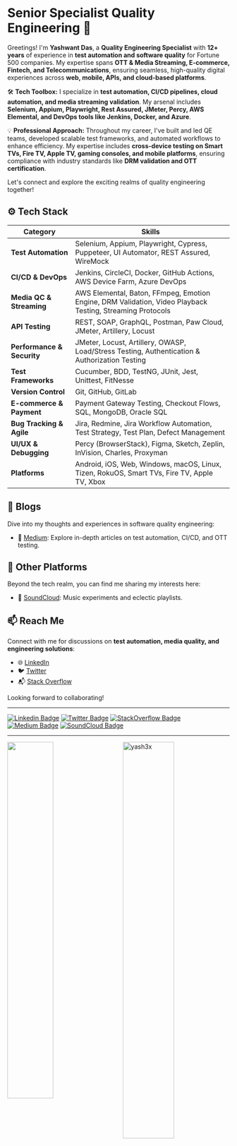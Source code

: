 # Senior Specialist Quality Engineering 🚀

Greetings! I'm **Yashwant Das**, a **Quality Engineering Specialist** with **12+ years** of experience in **test automation and software quality** for Fortune 500 companies. My expertise spans **OTT & Media Streaming, E-commerce, Fintech, and Telecommunications**, ensuring seamless, high-quality digital experiences across **web, mobile, APIs, and cloud-based platforms**.

🛠️ **Tech Toolbox:** I specialize in **test automation, CI/CD pipelines, cloud automation, and media streaming validation**. My arsenal includes **Selenium, Appium, Playwright, Rest Assured, JMeter, Percy, AWS Elemental, and DevOps tools like Jenkins, Docker, and Azure**.

💡 **Professional Approach:** Throughout my career, I've built and led QE teams, developed scalable test frameworks, and automated workflows to enhance efficiency. My expertise includes **cross-device testing on Smart TVs, Fire TV, Apple TV, gaming consoles, and mobile platforms**, ensuring compliance with industry standards like **DRM validation and OTT certification**.

Let's connect and explore the exciting realms of quality engineering together!

## ⚙️ Tech Stack

| **Category**            | **Skills**                                                                                                      |
|-------------------------|----------------------------------------------------------------------------------------------------------------|
| **Test Automation**     | Selenium, Appium, Playwright, Cypress, Puppeteer, UI Automator, REST Assured, WireMock                        |
| **CI/CD & DevOps**      | Jenkins, CircleCI, Docker, GitHub Actions, AWS Device Farm, Azure DevOps                                      |
| **Media QC & Streaming**| AWS Elemental, Baton, FFmpeg, Emotion Engine, DRM Validation, Video Playback Testing, Streaming Protocols    |
| **API Testing**         | REST, SOAP, GraphQL, Postman, Paw Cloud, JMeter, Artillery, Locust                                            |
| **Performance & Security** | JMeter, Locust, Artillery, OWASP, Load/Stress Testing, Authentication & Authorization Testing           |
| **Test Frameworks**     | Cucumber, BDD, TestNG, JUnit, Jest, Unittest, FitNesse                                                        |
| **Version Control**     | Git, GitHub, GitLab                                                                                            |
| **E-commerce & Payment** | Payment Gateway Testing, Checkout Flows, SQL, MongoDB, Oracle SQL                                           |
| **Bug Tracking & Agile**| Jira, Redmine, Jira Workflow Automation, Test Strategy, Test Plan, Defect Management                         |
| **UI/UX & Debugging**   | Percy (BrowserStack), Figma, Sketch, Zeplin, InVision, Charles, Proxyman                                     |
| **Platforms**           | Android, iOS, Web, Windows, macOS, Linux, Tizen, RokuOS, Smart TVs, Fire TV, Apple TV, Xbox                  |

## 📝 Blogs

Dive into my thoughts and experiences in software quality engineering:
- 📖 [Medium](https://medium.com/@yashwant-das/): Explore in-depth articles on test automation, CI/CD, and OTT testing.

## 🎵 Other Platforms

Beyond the tech realm, you can find me sharing my interests here:
- 🎵 [SoundCloud](https://soundcloud.com/yash3x): Music experiments and eclectic playlists.

## 📫 Reach Me

Connect with me for discussions on **test automation, media quality, and engineering solutions**:
- 🌐 [LinkedIn](https://www.linkedin.com/in/yashwant-das/)
- 🐦 [Twitter](https://twitter.com/yash3x)
- 📬 [Stack Overflow](https://stackoverflow.com/users/6400953/yash)

Looking forward to collaborating!

---

[![Linkedin Badge](https://img.shields.io/badge/LinkedIn-0077B5?style=for-the-badge&logo=linkedin&logoColor=white)](https://www.linkedin.com/in/yashwant-das/)
[![Twitter Badge](https://img.shields.io/badge/Twitter-1DA1F2?style=for-the-badge&logo=twitter&logoColor=white)](https://twitter.com/yash3x)
[![StackOverflow Badge](https://img.shields.io/badge/Stack%20Overflow-F58025?style=for-the-badge&logo=Stack%20Overflow&logoColor=white)](https://stackoverflow.com/users/6400953/yash)
[![Medium Badge](https://img.shields.io/badge/Medium-12100E?style=for-the-badge&logo=medium&logoColor=white)](https://medium.com/@yashwant-das/)
[![SoundCloud Badge](https://img.shields.io/badge/SoundCloud-FF3300?style=for-the-badge&logo=soundcloud&logoColor=white)](https://soundcloud.com/yash3x)

---

<img align='left' width=45.5% src="https://github-readme-stats.vercel.app/api?username=yashwant-das&show_icons=true">
<img align="right" width=48% src="https://github-readme-streak-stats.herokuapp.com/?user=yashwant-das&" alt="yash3x" /></p>
